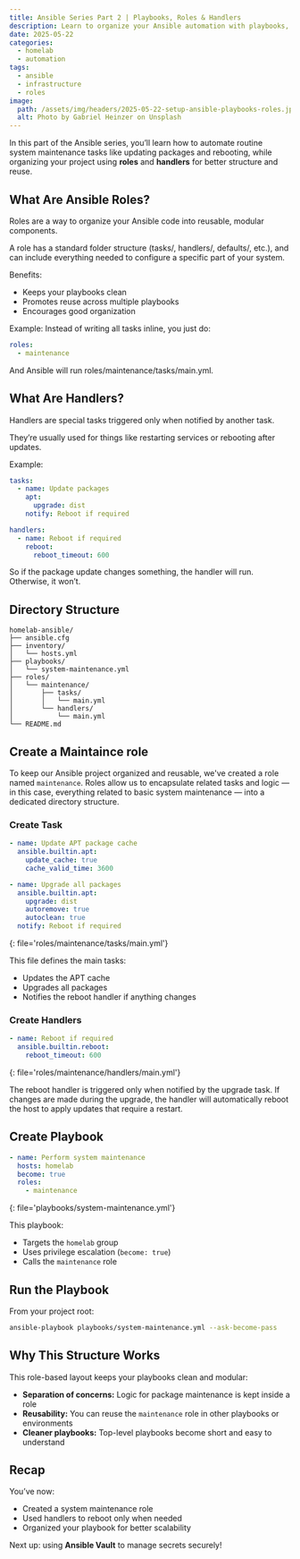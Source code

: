 ```yaml
---
title: Ansible Series Part 2 | Playbooks, Roles & Handlers
description: Learn to organize your Ansible automation with playbooks, roles, and handlers for cleaner, scalable infrastructure.
date: 2025-05-22
categories:
  - homelab
  - automation
tags:
  - ansible
  - infrastructure
  - roles
image:
  path: /assets/img/headers/2025-05-22-setup-ansible-playbooks-roles.jpg
  alt: Photo by Gabriel Heinzer on Unsplash
---
```


In this part of the Ansible series, you’ll learn how to automate routine system maintenance tasks like updating packages and rebooting, while organizing your project using **roles** and **handlers** for better structure and reuse.

## What Are Ansible Roles?

Roles are a way to organize your Ansible code into reusable, modular components.

A role has a standard folder structure (tasks/, handlers/, defaults/, etc.), and can include everything needed to configure a specific part of your system.

Benefits:
- Keeps your playbooks clean
- Promotes reuse across multiple playbooks
- Encourages good organization

Example:
Instead of writing all tasks inline, you just do:

```yaml
roles:
  - maintenance
```

And Ansible will run roles/maintenance/tasks/main.yml.

## What Are Handlers?

Handlers are special tasks triggered only when notified by another task.

They’re usually used for things like restarting services or rebooting after updates.

Example:
```yaml
tasks:
  - name: Update packages
    apt:
      upgrade: dist
    notify: Reboot if required

handlers:
  - name: Reboot if required
    reboot:
      reboot_timeout: 600
```

So if the package update changes something, the handler will run. Otherwise, it won’t.

## Directory Structure

```
homelab-ansible/
├── ansible.cfg
├── inventory/
│   └── hosts.yml
├── playbooks/
│   └── system-maintenance.yml
├── roles/
│   └── maintenance/
│       ├── tasks/
│       │   └── main.yml
│       └── handlers/
│           └── main.yml
└── README.md
```

## Create a Maintaince role

To keep our Ansible project organized and reusable, we've created a role named `maintenance`. Roles allow us to encapsulate related tasks and logic — in this case, everything related to basic system maintenance — into a dedicated directory structure.

### Create Task

```yaml
- name: Update APT package cache
  ansible.builtin.apt:
    update_cache: true
    cache_valid_time: 3600

- name: Upgrade all packages
  ansible.builtin.apt:
    upgrade: dist
    autoremove: true
    autoclean: true
  notify: Reboot if required
```
{: file='roles/maintenance/tasks/main.yml'}


This file defines the main tasks:
- Updates the APT cache
- Upgrades all packages
- Notifies the reboot handler if anything changes

### Create Handlers

```yaml
- name: Reboot if required
  ansible.builtin.reboot:
    reboot_timeout: 600
```
{: file='roles/maintenance/handlers/main.yml'}

The reboot handler is triggered only when notified by the upgrade task. If changes are made during the upgrade, the handler will automatically reboot the host to apply updates that require a restart.

## Create Playbook

```yaml
- name: Perform system maintenance
  hosts: homelab
  become: true
  roles:
    - maintenance
```
{: file='playbooks/system-maintenance.yml'}


This playbook:
- Targets the `homelab` group
- Uses privilege escalation (`become: true`)
- Calls the `maintenance` role


## Run the Playbook

From your project root:

```bash
ansible-playbook playbooks/system-maintenance.yml --ask-become-pass
```

## Why This Structure Works

This role-based layout keeps your playbooks clean and modular:

- **Separation of concerns:** Logic for package maintenance is kept inside a role
- **Reusability:** You can reuse the `maintenance` role in other playbooks or environments
- **Cleaner playbooks:** Top-level playbooks become short and easy to understand

## Recap

You’ve now:

- Created a system maintenance role
- Used handlers to reboot only when needed
- Organized your playbook for better scalability

Next up: using **Ansible Vault** to manage secrets securely!
